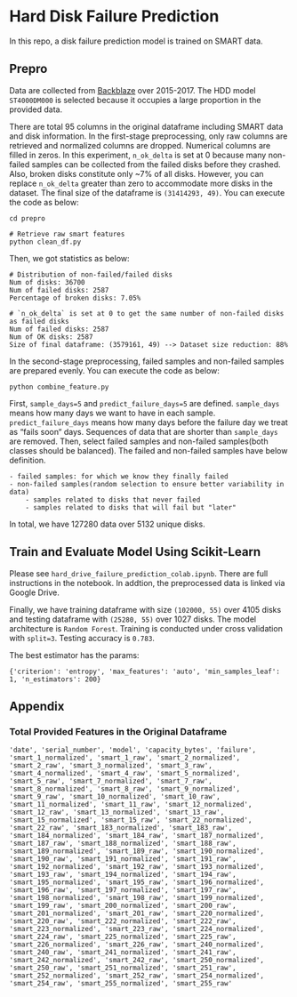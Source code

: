 # Hard Disk Failure Prediction

In this repo, a disk failure prediction model is trained on SMART data.

## Prepro

Data are collected from [Backblaze](https://www.backblaze.com/b2/hard-drive-test-data.html) over 2015-2017. The HDD model `ST4000DM000` is selected because it occupies a large proportion in the provided data. 

There are total 95 columns in the original dataframe including SMART data and disk information. In the first-stage preprocessing, only raw columns are retrieved and normalized columns are dropped. Numerical columns are filled in zeros. In this experiment, `n_ok_delta` is set at 0 because many non-failed samples can be collected from the failed disks before they crashed. Also, broken disks constitute only ~7% of all disks. However, you can replace `n_ok_delta` greater than zero to accommodate more disks in the dataset. The final size of the dataframe is `(31414293, 49)`. You can execute the code as below:

```shell
cd prepro

# Retrieve raw smart features
python clean_df.py
```

Then, we got statistics as below:

```shell
# Distribution of non-failed/failed disks
Num of disks: 36700
Num of failed disks: 2587
Percentage of broken disks: 7.05%

# `n_ok_delta` is set at 0 to get the same number of non-failed disks as failed disks
Num of failed disks: 2587
Num of OK disks: 2587
Size of final dataframe: (3579161, 49) --> Dataset size reduction: 88%
```

In the second-stage preprocessing, failed samples and non-failed samples are prepared evenly. You can execute the code as below:

```shell
python combine_feature.py
```

First, `sample_days=5` and `predict_failure_days=5` are defined. `sample_days` means how many days we want to have in each sample. `predict_failure_days` means how many days before the failure day we treat as “fails soon“ days. Sequences of data that are shorter than `sample_days` are removed. Then, 
select failed samples and non-failed samples(both classes should be balanced). The failed and non-failed samples have below definition. 

```
- failed samples: for which we know they finally failed
- non-failed samples(random selection to ensure better variability in data)
    - samples related to disks that never failed
    - samples related to disks that will fail but "later"
```

In total, we have 127280 data over 5132 unique disks. 

## Train and Evaluate Model Using Scikit-Learn

Please see `hard_drive_failure_prediction_colab.ipynb`. There are full instructions in the notebook. In addtion, the preprocessed data is linked via Google Drive.

Finally, we have training dataframe with size `(102000, 55)` over 4105 disks and testing dataframe with `(25280, 55)` over 1027 disks. The model architecture is `Random Forest`. Training is conducted under cross validation with `split=3`. Testing accuracy is `0.783`. 

The best estimator has the params:
```
{'criterion': 'entropy', 'max_features': 'auto', 'min_samples_leaf': 1, 'n_estimators': 200}
```

## Appendix

### Total Provided Features in the Original Dataframe

```
'date', 'serial_number', 'model', 'capacity_bytes', 'failure', 'smart_1_normalized', 'smart_1_raw', 'smart_2_normalized', 'smart_2_raw', 'smart_3_normalized', 'smart_3_raw', 'smart_4_normalized', 'smart_4_raw', 'smart_5_normalized', 'smart_5_raw', 'smart_7_normalized', 'smart_7_raw', 'smart_8_normalized', 'smart_8_raw', 'smart_9_normalized', 'smart_9_raw', 'smart_10_normalized', 'smart_10_raw', 'smart_11_normalized', 'smart_11_raw', 'smart_12_normalized', 'smart_12_raw', 'smart_13_normalized', 'smart_13_raw', 'smart_15_normalized', 'smart_15_raw', 'smart_22_normalized', 'smart_22_raw', 'smart_183_normalized', 'smart_183_raw', 'smart_184_normalized', 'smart_184_raw', 'smart_187_normalized', 'smart_187_raw', 'smart_188_normalized', 'smart_188_raw', 'smart_189_normalized', 'smart_189_raw', 'smart_190_normalized', 'smart_190_raw', 'smart_191_normalized', 'smart_191_raw', 'smart_192_normalized', 'smart_192_raw', 'smart_193_normalized', 'smart_193_raw', 'smart_194_normalized', 'smart_194_raw', 'smart_195_normalized', 'smart_195_raw', 'smart_196_normalized', 'smart_196_raw', 'smart_197_normalized', 'smart_197_raw', 'smart_198_normalized', 'smart_198_raw', 'smart_199_normalized', 'smart_199_raw', 'smart_200_normalized', 'smart_200_raw', 'smart_201_normalized', 'smart_201_raw', 'smart_220_normalized', 'smart_220_raw', 'smart_222_normalized', 'smart_222_raw', 'smart_223_normalized', 'smart_223_raw', 'smart_224_normalized', 'smart_224_raw', 'smart_225_normalized', 'smart_225_raw', 'smart_226_normalized', 'smart_226_raw', 'smart_240_normalized', 'smart_240_raw', 'smart_241_normalized', 'smart_241_raw', 'smart_242_normalized', 'smart_242_raw', 'smart_250_normalized', 'smart_250_raw', 'smart_251_normalized', 'smart_251_raw', 'smart_252_normalized', 'smart_252_raw', 'smart_254_normalized', 'smart_254_raw', 'smart_255_normalized', 'smart_255_raw'
```